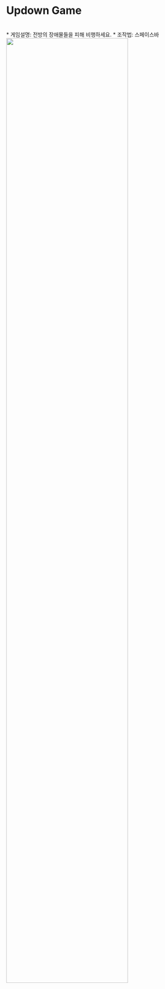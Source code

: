 
# Updown Game
</br>
* 게임설명: 전방의 장애물들을 피해 비행하세요. 
* 조작법: 스페이스바

<img width="80%" src="https://user-images.githubusercontent.com/71778475/174717578-8f041d9e-6fd9-4cfa-8925-a86124530825.gif"/>
